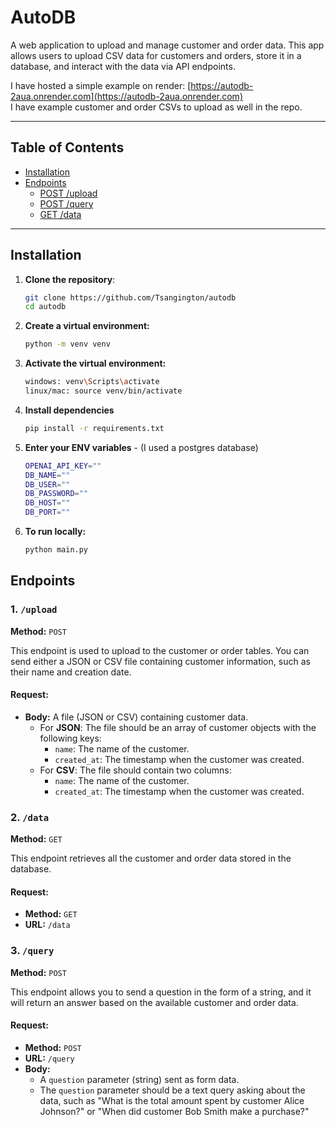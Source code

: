 # AutoDB
A web application to upload and manage customer and order data. This app allows users to upload CSV data for customers and orders, store it in a database, and interact with the data via API endpoints.

I have hosted a simple example on render: [https://autodb-2aua.onrender.com](https://autodb-2aua.onrender.com) 
<br>
I have example customer and order CSVs to upload as well in the repo.

---

## Table of Contents
- [Installation](#installation)
- [Endpoints](#endpoints)
  - [POST /upload](#post-upload)
  - [POST /query](#post-query)
  - [GET /data](#get-data)
---

## Installation

1. **Clone the repository**:
   ```bash
   git clone https://github.com/Tsangington/autodb
   cd autodb
   ```
2. **Create a virtual environment:**
   ```bash
   python -m venv venv
   ```
3. **Activate the virtual environment:**
   ```bash
   windows: venv\Scripts\activate
   linux/mac: source venv/bin/activate
   ```
4. **Install dependencies**
   ```bash
   pip install -r requirements.txt
   ```
5. **Enter your ENV variables** - 
   (I used a postgres database)
   ```bash
   OPENAI_API_KEY=""
   DB_NAME=""
   DB_USER=""
   DB_PASSWORD=""
   DB_HOST=""
   DB_PORT=""
   ```
6. **To run locally:**
   ```bash
   python main.py
   ```
   
## Endpoints

### 1. `/upload`
**Method:** `POST`

This endpoint is used to upload to the customer or order tables. You can send either a JSON or CSV file containing customer information, such as their name and creation date.

#### Request:
- **Body:** A file (JSON or CSV) containing customer data.
  - For **JSON**: The file should be an array of customer objects with the following keys:
    - `name`: The name of the customer.
    - `created_at`: The timestamp when the customer was created.
  - For **CSV**: The file should contain two columns:
    - `name`: The name of the customer.
    - `created_at`: The timestamp when the customer was created.
    
### 2. `/data`
**Method:** `GET`

This endpoint retrieves all the customer and order data stored in the database.

#### Request:
- **Method:** `GET`
- **URL:** `/data`

### 3. `/query`
**Method:** `POST`

This endpoint allows you to send a question in the form of a string, and it will return an answer based on the available customer and order data.

#### Request:
- **Method:** `POST`
- **URL:** `/query`
- **Body:**
  - A `question` parameter (string) sent as form data.
  - The `question` parameter should be a text query asking about the data, such as "What is the total amount spent by customer Alice Johnson?" or "When did customer Bob Smith make a purchase?"


